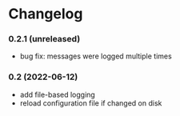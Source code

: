 # Changelog

### 0.2.1 (unreleased)

- bug fix: messages were logged multiple times


### 0.2 (2022-06-12)

- add file-based logging
- reload configuration file if changed on disk

